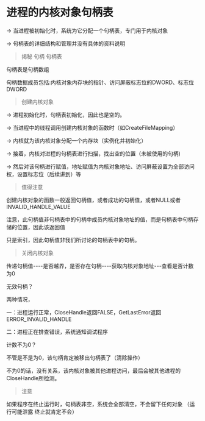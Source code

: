 # 进程的内核对象句柄表

->	当进程被初始化时，系统为它分配一个句柄表，专门用于内核对象

->	句柄表的详细结构和管理并没有具体的资料说明

> 揭秘 句柄 句柄表

句柄表是句柄数组

句柄数据成员包括:内核对象内存块的指针、访问屏蔽标志位的DWORD、标志位DWORD

> 创建内核对象

->	进程初始化时，句柄表初始化，因此也是空的。

->	当进程中的线程调用创建内核对象的函数时（如CreateFileMapping）

->	内核就为该内核对象分配一个内存块（实例化并初始化）

->	接着，内核对进程的句柄表进行扫描，找出空的位置（未被使用的句柄)

->	然后对该句柄进行赋值，地址赋值为内核对象地址、访问屏蔽设置为全部访问权，设置标志位（后续讲到）等

> 值得注意

创建内核对象的函数一般返回句柄值，或者成功的句柄值，或者NULL或者INVALID_HANDLE_VALUE

注意，此句柄值非句柄表中的句柄中成员内核对象地址的值，而是句柄表中句柄存储的位置，因此该返回值

只是索引，因此句柄值非我们所讨论的句柄表中的句柄。

> 关闭内核对象

传递句柄值----是否越界，是否存在句柄----获取内核对象地址---查看是否计数为0

无效句柄？

两种情况，

一：进程运行正常，CloseHandle返回FALSE，GetLastError返回ERROR_INVALID_HANDLE

二：进程正在排查错误，系统通知调试程序

计数不为0？

不管是不是为0，该句柄肯定被移出句柄表了（清除操作）

不为0的话，没有关系，该内核对象被其他进程访问，最后会被其他进程的CloseHandle所检测。

> 注意

如果程序在终止运行时，句柄表非空，系统会全部清空，不会留下任何对象 （运行可能泄露  终止就肯定不会）

